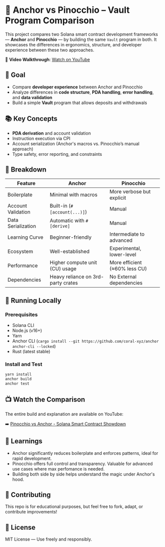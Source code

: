 # 🔐 Anchor vs Pinocchio – Vault Program Comparison

This project compares two Solana smart contract development frameworks — **Anchor** and **Pinocchio** — by building the same `Vault` program in both. It showcases the differences in ergonomics, structure, and developer experience between these two approaches.

🎥 **Video Walkthrough**: [Watch on YouTube](https://www.youtube.com/watch?v=kLDRdE_o-xU&t=858s)


## 🚀 Goal

- Compare **developer experience** between Anchor and Pinocchio
- Analyze differences in **code structure**, **PDA handling**, **error handling**, and **data validation**
- Build a simple **Vault** program that allows deposits and withdrawals

## 📚 Key Concepts

- **PDA derivation** and account validation
- Instruction execution via CPI
- Account serialization (Anchor's macros vs. Pinocchio’s manual approach)
- Type safety, error reporting, and constraints

## 📂 Breakdown

| Feature               | Anchor                            | Pinocchio                       |  
|----------------------|-----------------------------------|----------------------------------|
| Boilerplate          | Minimal with macros               | More verbose but explicit        |
| Account Validation   | Built-in (`#[account(...)]`)      | Manual                           |
| Data Serialization   | Automatic with `#[derive]`        | Manual                           |
| Learning Curve       | Beginner-friendly                 | Intermediate to advanced         |
| Ecosystem            | Well-established                  | Experimental, lower-level        |
| Performance          | Higher compute unit (CU) usage    | More efficient (≈60% less CU)    |
| Dependencies         | Heavy reliance on 3rd-party crates| No External dependencies         |

## 🧪 Running Locally

### Prerequisites

- Solana CLI
- Node.js (v16+)
- Yarn
- Anchor CLI (`cargo install --git https://github.com/coral-xyz/anchor anchor-cli --locked`)
- Rust (latest stable)

### Install and Test

```bash
yarn install
anchor build
anchor test
```

## 📺 Watch the Comparison
The entire build and explanation are available on YouTube: 

➡️ [Pinocchio vs Anchor - Solana Smart Contract Showdown](https://www.youtube.com/watch?v=kLDRdE_o-xU&t=858s)

## 🧠 Learnings
- Anchor significantly reduces boilerplate and enforces patterns, ideal for rapid development.
- Pinocchio offers full control and transparency. Valuable for advanced use cases where max perfomance is needed.
- Building both side by side helps understand the magic under Anchor's hood.

## 🤝 Contributing
This repo is for educational purposes, but feel free to fork, adapt, or contribute improvements!

## 📜 License
MIT License — Use freely and responsibly.
